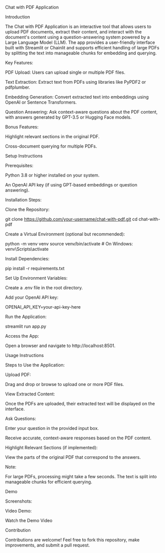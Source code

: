 Chat with PDF Application

Introduction

The Chat with PDF Application is an interactive tool that allows users to upload PDF documents, extract their content, and interact with the document's content using a question-answering system powered by a Large Language Model (LLM). The app provides a user-friendly interface built with Streamlit or Chainlit and supports efficient handling of large PDFs by splitting the text into manageable chunks for embedding and querying.

Key Features:

PDF Upload: Users can upload single or multiple PDF files.

Text Extraction: Extract text from PDFs using libraries like PyPDF2 or pdfplumber.

Embedding Generation: Convert extracted text into embeddings using OpenAI or Sentence Transformers.

Question Answering: Ask context-aware questions about the PDF content, with answers generated by GPT-3.5 or Hugging Face models.

Bonus Features:

Highlight relevant sections in the original PDF.

Cross-document querying for multiple PDFs.

Setup Instructions

Prerequisites:

Python 3.8 or higher installed on your system.

An OpenAI API key (if using GPT-based embeddings or question answering).

Installation Steps:

Clone the Repository:

git clone https://github.com/your-username/chat-with-pdf.git
cd chat-with-pdf

Create a Virtual Environment (optional but recommended):

python -m venv venv
source venv/bin/activate  # On Windows: venv\Scripts\activate

Install Dependencies:

pip install -r requirements.txt

Set Up Environment Variables:

Create a .env file in the root directory.

Add your OpenAI API key:

OPENAI_API_KEY=your-api-key-here

Run the Application:

streamlit run app.py

Access the App:

Open a browser and navigate to http://localhost:8501.

Usage Instructions

Steps to Use the Application:

Upload PDF:

Drag and drop or browse to upload one or more PDF files.

View Extracted Content:

Once the PDFs are uploaded, their extracted text will be displayed on the interface.

Ask Questions:

Enter your question in the provided input box.

Receive accurate, context-aware responses based on the PDF content.

Highlight Relevant Sections (if implemented):

View the parts of the original PDF that correspond to the answers.

Note:

For large PDFs, processing might take a few seconds. The text is split into manageable chunks for efficient querying.

Demo

Screenshots:




Video Demo:

Watch the Demo Video

Contribution

Contributions are welcome! Feel free to fork this repository, make improvements, and submit a pull request.

